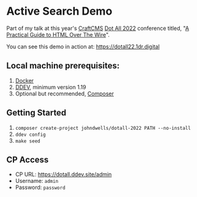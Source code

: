 # Active Search Demo

Part of my talk at this year's [CraftCMS](https://craftcms.com/) [Dot All 2022](https://craftcms.com/events/dot-all-2022) conference titled, "[A Practical Guide to HTML Over The Wire](https://craftcms.com/events/sessions/a-practical-guide-to-html-over-the-wire)".

You can see this demo in action at: https://dotall22.1dr.digital

## Local machine prerequisites:

1. [Docker](https://www.docker.com/)
2. [DDEV](https://ddev.readthedocs.io/), minimum version 1.19
3. Optional but recommended, [Composer](https://getcomposer.org/)

## Getting Started

1. `composer create-project johndwells/dotall-2022 PATH --no-install`
2. `ddev config`
3. `make seed`

## CP Access

- CP URL: https://dotall.ddev.site/admin
- Username: `admin`
- Password: `password`
